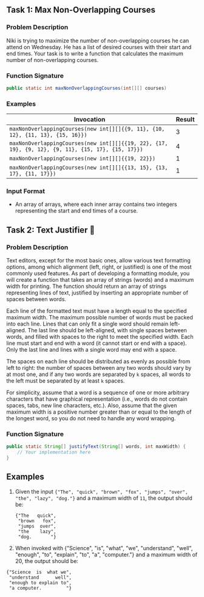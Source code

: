 ## Task 1: Max Non-Overlapping Courses

### Problem Description
Niki is trying to maximize the number of non-overlapping courses he can attend on Wednesday. He has a list of desired courses with their start and end times. Your task is to write a function that calculates the maximum number of non-overlapping courses.

### Function Signature
```java
public static int maxNonOverlappingCourses(int[][] courses)
```

### Examples

| Invocation                                                                                     | Result |
|-----------------------------------------------------------------------------------------------|--------|
| `maxNonOverlappingCourses(new int[][]{{9, 11}, {10, 12}, {11, 13}, {15, 16}})`             | 3      |
| `maxNonOverlappingCourses(new int[][]{{19, 22}, {17, 19}, {9, 12}, {9, 11}, {15, 17}, {15, 17}})` | 4      |
| `maxNonOverlappingCourses(new int[][]{{19, 22}})`                                          | 1      |
| `maxNonOverlappingCourses(new int[][]{{13, 15}, {13, 17}, {11, 17}})`                     | 1      |

### Input Format
- An array of arrays, where each inner array contains two integers representing the start and end times of a course.

## Task 2: Text Justifier 📄

### Problem Description
Text editors, except for the most basic ones, allow various text formatting options, among which alignment (left, right, or justified) is one of the most commonly used features. As part of developing a formatting module, you will create a function that takes an array of strings (words) and a maximum width for printing. The function should return an array of strings representing lines of text, justified by inserting an appropriate number of spaces between words.

Each line of the formatted text must have a length equal to the specified maximum width. The maximum possible number of words must be packed into each line. Lines that can only fit a single word should remain left-aligned. The last line should be left-aligned, with single spaces between words, and filled with spaces to the right to meet the specified width. Each line must start and end with a word (it cannot start or end with a space). Only the last line and lines with a single word may end with a space.

The spaces on each line should be distributed as evenly as possible from left to right: the number of spaces between any two words should vary by at most one, and if any two words are separated by `k` spaces, all words to the left must be separated by at least `k` spaces.

For simplicity, assume that a word is a sequence of one or more arbitrary characters that have graphical representation (i.e., words do not contain spaces, tabs, new line characters, etc.). Also, assume that the given maximum width is a positive number greater than or equal to the length of the longest word, so you do not need to handle any word wrapping.

### Function Signature
```java
public static String[] justifyText(String[] words, int maxWidth) {
    // Your implementation here
}
```
## Examples

1. Given the input `{"The", "quick", "brown", "fox", "jumps", "over", "the", "lazy", "dog."}` and a maximum width of `11`, the output should be:
   ```arduino
   {"The   quick",
    "brown   fox",
    "jumps  over",
    "the    lazy",
    "dog.       "}
   ```
2. When invoked with {"Science", "is", "what", "we", "understand", "well", "enough", "to", "explain", "to", "a", "computer."} and a maximum width of 20, the output should be:
```arduino
{"Science  is  what we",
 "understand      well",
 "enough to explain to",
 "a computer.         "}
```
